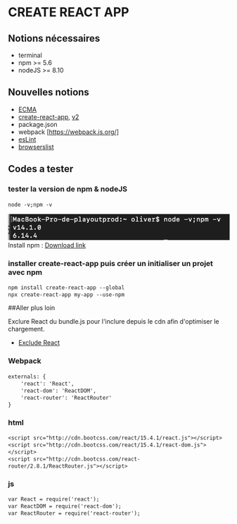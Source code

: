 # CREATE REACT APP

## Notions nécessaires
- terminal
- npm >= 5.6
- nodeJS  >= 8.10

## Nouvelles notions
- [ECMA](https://fr.wikipedia.org/wiki/ECMAScript)
- [create-react-app](https://github.com/facebook/create-react-app), [v2](https://fr.reactjs.org/blog/2018/10/01/create-react-app-v2.html)
- package.json
- webpack [https://webpack.js.org/]
- [esLint](https://eslint.org/)
- [browserslist](https://github.com/browserslist/browserslist)

## Codes a tester

### tester la version de npm & nodeJS
```
node -v;npm -v
```
![result](images/npm_node_v.png)
Install npm : [Download link](https://nodejs.org/en/download/)

### installer create-react-app puis créer un initialiser un projet avec npm
```
npm install create-react-app --global
npx create-react-app my-app --use-npm
```

##Aller plus loin

Exclure React du bundle.js pour l'inclure depuis le cdn afin d'optimiser le chargement.

- [Exclude React](https://webpack.js.org/configuration/externals/)

### Webpack
```
externals: {
    'react': 'React',
    'react-dom': 'ReactDOM',
    'react-router': 'ReactRouter'
}
```
### html
```
<script src="http://cdn.bootcss.com/react/15.4.1/react.js"></script>
<script src="http://cdn.bootcss.com/react/15.4.1/react-dom.js"></script>
<script src="http://cdn.bootcss.com/react-router/2.8.1/ReactRouter.js"></script>
```
### js
```
var React = require('react');
var ReactDOM = require('react-dom');
var ReactRouter = require('react-router');
```
